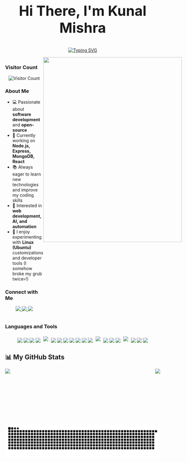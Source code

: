 <h2 align="center" style="font-size: 45px;">Hi There, I'm Kunal Mishra</h2>

<div align="center">

[![Typing SVG](https://readme-typing-svg.herokuapp.com?size=30&duration=3700&color=D891EF&center=true&vCenter=true&width=550&lines=Aspiring+Fullstack+Developer;BTech+Computer+Science+%40%28MUJ%29;Interested+in+Open+Source;Exploring+MERN;Learning+New+Things)](https://git.io/typing-svg)

</div>

<div style="display: flex; justify-content: space-between; align-items: flex-start;">

  <!-- Left Section -->
  <div style="flex: 1;">

### Visitor Count  
<p align="center">
  <img src="https://count.getloli.com/get/@Kunal224?theme=rule34" alt="Visitor Count" />
</p>

### About Me  

- 💻 Passionate about **software development** and **open-source**  
- 🔨 Currently working on **Node.js, Express, MongoDB, React**  
- 📚 Always eager to learn new technologies and improve my coding skills  
- 🤖 Interested in **web development, AI, and automation**  
- 🐧 I enjoy experimenting with **Linux (Ubuntu)** customizations and developer tools (I somehow broke my grub twice💀!)

### Connect with Me  

<p align="center">
  <a href="https://linkedin.com/in/kunal-mishra-5j25" target="_blank">
    <img src="https://cdn.jsdelivr.net/gh/devicons/devicon/icons/linkedin/linkedin-original.svg" width="40" />
  </a>
  <a href="https://x.com/Kunal_224u8138" target="_blank">
    <img src="https://www.vectorlogo.zone/logos/twitter/twitter-tile.svg" width="40" />
  </a>
  <a href="mailto:kunal.pr.mishra@gmail.com" target="_blank">
    <img src="https://www.vectorlogo.zone/logos/gmail/gmail-icon.svg" width="40" />
  </a>
</p>
  </div>

  <!-- Right Section -->
  <div style="flex: 1; text-align: center;">
    <img src="https://media3.giphy.com/media/v1.Y2lkPTc5MGI3NjExMWNhYmsxZXRzeWZndnJncHRrOHB4MWFqd2M2dWFqa3lrbHpnOXFncyZlcD12MV9pbnRlcm5hbF9naWZfYnlfaWQmY3Q9Zw/84SFZf1BKgzeny1WxQ/giphy.gif" width="450" height="600" />
  </div>

</div>


### Languages and Tools  

<p align="center">
  <img src="https://www.vectorlogo.zone/logos/linux/linux-icon.svg" width="40"/> 
  <img src="https://www.vectorlogo.zone/logos/ubuntu/ubuntu-tile.svg" width="40"/> 
  <img src="https://cdn.jsdelivr.net/gh/devicons/devicon@latest/icons/windows11/windows11-original.svg" width="40"/> 
  <img src="https://cdn.jsdelivr.net/gh/devicons/devicon/icons/git/git-original.svg" width="40"/> 
  <img src="https://upload.vectorlogo.zone/logos/github/images/47bfd2d4-712f-4dee-9315-f99c611b7598.svg" width="40" style="background:white; padding:5px; border-radius:5px;"/>
  <img src="https://cdn.jsdelivr.net/gh/devicons/devicon@latest/icons/vscode/vscode-original.svg" width="40"/>
  <img src="https://cdn.jsdelivr.net/gh/devicons/devicon/icons/html5/html5-original.svg" width="40"/> 
  <img src="https://cdn.jsdelivr.net/gh/devicons/devicon/icons/css3/css3-original.svg" width="40"/> 
  <img src="https://cdn.jsdelivr.net/gh/devicons/devicon@latest/icons/tailwindcss/tailwindcss-original.svg" width="40"/> 
  <img src="https://cdn.jsdelivr.net/gh/devicons/devicon/icons/javascript/javascript-original.svg" width="40"/> 
  <img src="https://cdn.jsdelivr.net/gh/devicons/devicon/icons/react/react-original.svg" width="40"/> 
  <img src="https://www.vectorlogo.zone/logos/nodejs/nodejs-icon.svg" width="40"/> 
  <img src="https://cdn.jsdelivr.net/gh/devicons/devicon/icons/express/express-original.svg" width="40" style="background:white; padding:5px; border-radius:5px;"/>
  <img src="https://cdn.jsdelivr.net/gh/devicons/devicon/icons/mongodb/mongodb-original.svg" width="40"/> 
  <img src="https://cdn.jsdelivr.net/gh/devicons/devicon@latest/icons/mysql/mysql-original.svg" width="40"/>
  <img src="https://cdn.jsdelivr.net/gh/devicons/devicon/icons/vite/vite-original.svg" width="40"/>   
  <img src="https://cdn.jsdelivr.net/gh/devicons/devicon/icons/vercel/vercel-original.svg" width="40" style="background:white; padding:5px; border-radius:5px;"/>
  <img src="https://www.vectorlogo.zone/logos/getpostman/getpostman-icon.svg" width="40"/> 
  <img src="https://cdn.jsdelivr.net/gh/devicons/devicon@latest/icons/arduino/arduino-original.svg" width="40"/> 
  <img src="https://cdn.jsdelivr.net/gh/devicons/devicon@latest/icons/matlab/matlab-original.svg" width="40"/>
</p>


## 📊 My GitHub Stats  

<div style="display: flex; justify-content: space-between;">

  <img src="https://github-readme-stats.vercel.app/api?username=Kunal-Mishra-5725&theme=transparent&hide_border=true&include_all_commits=true&count_private=true" height="180em"/>

  <img src="https://nirzak-streak-stats.vercel.app/?user=Kunal-Mishra-5725&theme=transparent&hide_border=true" height="180em"/>

</div>

<div align="center">

<picture>
  <source media="(prefers-color-scheme: dark)" srcset="https://raw.githubusercontent.com/Kunal-Mishra-5725/Kunal-Mishra-5725/output/github-snake-dark.svg" />
  <source media="(prefers-color-scheme: light)" srcset="https://raw.githubusercontent.com/Kunal-Mishra-5725/Kunal-Mishra-5725/output/github-snake.svg" />
  <img alt="github contribution grid snake animation" src="https://raw.githubusercontent.com/Kunal-Mishra-5725/Kunal-Mishra-5725/output/github-snake.svg" />
</picture>

</div>
